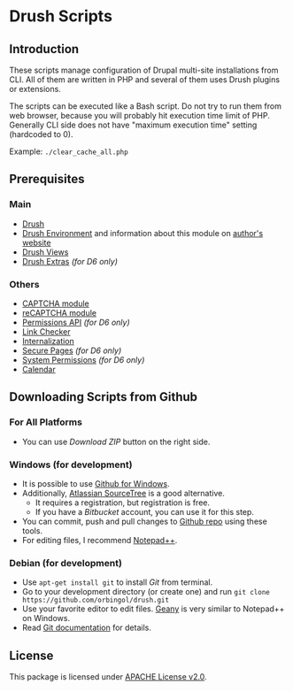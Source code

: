 # Drush Scripts #

## Introduction ##

These scripts manage configuration of Drupal multi-site installations from CLI. All of them are written in PHP and several of them uses Drush plugins or extensions.

The scripts can be executed like a Bash script. Do not try to run them from web browser, because you will probably hit execution time limit of PHP. Generally CLI side does not have "maximum execution time" setting (hardcoded to 0).

Example: `./clear_cache_all.php`

## Prerequisites ##

### Main ###

* [Drush](https://drupal.org/project/drush)
* [Drush Environment](https://drupal.org/sandbox/bleen18/1696714) and information about this module on [author's website](http://bleen.net/blog/maintaining-different-settings-different-environments-drush)
* [Drush Views](https://drupal.org/project/drush_views)
* [Drush Extras](https://drupal.org/project/drush_extras) _(for D6 only)_

### Others ###

* [CAPTCHA module](https://drupal.org/project/captcha)
* [reCAPTCHA module](https://drupal.org/project/recaptcha)
* [Permissions API](https://drupal.org/project/permissions_api) _(for D6 only)_
* [Link Checker](https://drupal.org/project/linkchecker)
* [Internalization](https://drupal.org/project/i18n)
* [Secure Pages](https://drupal.org/project/securepages) _(for D6 only)_
* [System Permissions](https://drupal.org/project/system_perm) _(for D6 only)_
* [Calendar](https://drupal.org/project/calendar)

## Downloading Scripts from Github ##

### For All Platforms ##

* You can use *Download ZIP* button on the right side.

### Windows (for development) ###

* It is possible to use [Github for Windows](http://windows.github.com).
* Additionally, [Atlassian SourceTree](http://www.sourcetreeapp.com) is a good alternative.
  * It requires a registration, but registration is free.
  * If you have a *Bitbucket* account, you can use it for this step.
* You can commit, push and pull changes to [Github repo](https://github.com/orbingol/drush) using these tools.
* For editing files, I recommend [Notepad++](http://notepad-plus-plus.org).

### Debian (for development) ###

* Use `apt-get install git` to install *Git* from terminal.
* Go to your development directory (or create one) and run `git clone https://github.com/orbingol/drush.git`
* Use your favorite editor to edit files. [Geany](http://www.geany.org) is very similar to Notepad++ on Windows.
* Read [Git documentation](http://git-scm.com/documentation) for details.

## License ##

This package is licensed under [APACHE License v2.0](http://www.apache.org/licenses/LICENSE-2.0.html).
